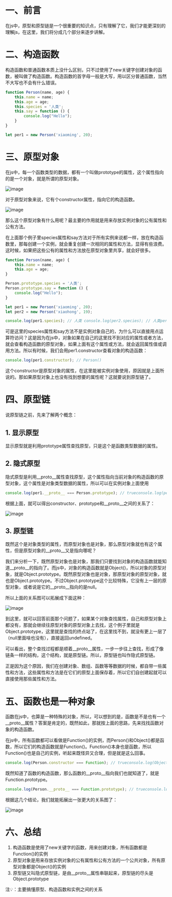 
# 一、前言


在js中，原型和原型链是一个很重要的知识点，只有理解了它，我们才能更深刻的理解js，在这里，我们将分成几个部分来逐步讲解。


# 二、构造函数


构造函数和普通函数本质上没什么区别，只不过使用了new关键字创建对象的函数，被叫做了构造函数。构造函数的首字母一般是大写，用以区分普通函数，当然不大写也不会有什么错误。


```javascript
function Person(name, age) {
   	this.name = name;
   	this.age = age;
    this.species = '人类';
    this.say = function () {
        console.log("Hello");
    }
}

let per1 = new Person('xiaoming', 20);
```


# 三、原型对象


在js中，每一个函数类型的数据，都有一个叫做prototype的属性，这个属性指向的是一个对象，就是所谓的原型对象。


![image](/notion/images/c516d2e94e53ab6a8a117c8ab1e57c34.awebp)


对于原型对象来说，它有个constructor属性，指向它的构造函数。


![image](/notion/images/0248483a33c4beb7863e0928d2836c0d.awebp)


那么这个原型对象有什么用呢？最主要的作用就是用来存放实例对象的公有属性和公有方法。


在上面那个例子里species属性和say方法对于所有实例来说都一样，放在构造函数里，那每创建一个实例，就会重复创建一次相同的属性和方法，显得有些浪费。这时候，如果把这些公有的属性和方法放在原型对象里共享，就会好很多。


```javascript
function Person(name, age) {
    this.name = name;
    this.age = age;
}

Person.prototype.species = '人类';
Person.prototype.say = function () {
    console.log("Hello");
}

let per1 = new Person('xiaoming', 20);
let per2 = new Person('xiaohong', 19);

console.log(per1.species); // 人类 console.log(per2.species); // 人类per1.say(); // Helloper2.say(); // Hello
```


可是这里的species属性和say方法不是实例对象自己的，为什么可以直接用点运算符访问？这是因为在js中，对象如果在自己的这里找不到对应的属性或者方法，就会查看构造函数的原型对象，如果上面有这个属性或方法，就会返回属性值或调用方法。所以有时候，我们会用per1.constructor查看对象的构造函数：


```javascript
console.log(per1.constructor); // Person()
```


这个constructor是原型对象的属性，在这里能被实例对象使用，原因就是上面所说的。那如果原型对象上也没有找到想要的属性呢？这就要说到原型链了。


# 四、原型链


说原型链之前，先来了解两个概念：


## 1. 显示原型


显示原型就是利用prototype属性查找原型，只是这个是函数类型数据的属性。


## 2. 隐式原型


隐式原型是利用__proto__属性查找原型，这个属性指向当前对象的构造函数的原型对象，这个属性是对象类型数据的属性，所以可以在实例对象上面使用


```javascript
console.log(per1.__proto__ === Person.prototype); // trueconsole.log(per2.__proto__ === Person.prototype); // true
```


根据上面，就可以得出constructor、prototype和__proto__之间的关系了：


![image](/notion/images/830abd9ff9b92e94de25da1e7504ab7c.awebp)


## 3. 原型链


既然这个是对象类型的属性，而原型对象也是对象，那么原型对象就也有这个属性，但是原型对象的__proto__又是指向哪呢？


我们来分析一下，既然原型对象也是对象，那我们只要找到对象的构造函数就能知道__proto__的指向了。而js中，对象的构造函数就是Object()，所以对象的原型对象，就是Object.prototype。既然原型对象也是对象，那原型对象的原型对象，就也是Object.prototype。不过Object.prototype这个比较特殊，它没有上一层的原型对象，或者说是它的__proto__指向的是null。


所以上面的关系图可以拓展成下面这种：


![image](/notion/images/09f1d1da9923999ef9b38a10af1b503f.awebp)


到这里，就可以回答前面那个问题了，如果某个对象查找属性，自己和原型对象上都没有，那就会继续往原型对象的原型对象上去找，这个例子里就是Object.prototype，这里就是查找的终点站了，在这里找不到，就没有更上一层了（null里面啥也没有），直接返回undefined。


可以看出，整个查找过程都是顺着__proto__属性，一步一步往上查找，形成了像链条一样的结构，这个结构，就是原型链。所以，原型链也叫作隐式原型链。


正是因为这个原因，我们在创建对象、数组、函数等等数据的时候，都自带一些属性和方法，这些属性和方法是在它们的原型上面保存着，所以它们自创建起就可以直接使用那些属性和方法。


# 五、函数也是一种对象


函数在js中，也算是一种特殊的对象，所以，可以想到的是，函数是不是也有一个__proto__属性？答案是肯定的，既然如此，那就按上面的思路，先来找找函数对象的构造函数。


在js中，所有函数都可以看做是Function()的实例，而Person()和Object()都是函数，所以它们的构造函数就是Function()。Function()本身也是函数，所以Function()也是自己的实例，听起来既怪异又合理，但是就是这么回事。


```javascript
console.log(Person.constructor === Function); // trueconsole.log(Object.constructor === Function); // trueconsole.log(Function.constructor === Function); // true
```


既然知道了函数的构造函数，那么函数的__proto__指向我们也就知道了，就是Function.prototype。


```javascript
console.log(Person.__proto__ === Function.prototype); // trueconsole.log(Object.__proto__ === Function.prototype); // trueconsole.log(Function.__proto__ === Function.prototype); // true
```


根据这几个结论，我们就能拓展出一张更大的关系图了：


![image](/notion/images/4e379ec7a570b541b208682b4cb8d861.awebp)


# 六、总结

1. 构造函数是使用了new关键字的函数，用来创建对象，所有函数都是Function()的实例
2. 原型对象是用来存放实例对象的公有属性和公有方法的一个公共对象，所有原型对象都是Object()的实例
3. 原型链又叫隐式原型链，是由__proto__属性串联起来，原型链的尽头是Object.prototype

注💡：主要搞懂原型、构造函数和实例之间的关系

